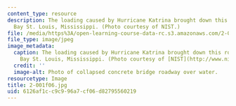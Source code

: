 ```yaml
---
content_type: resource
description: The loading caused by Hurricane Katrina brought down this roadway over
  Bay St. Louis, Mississippi. (Photo courtesy of NIST.)
file: /media/https%3A/open-learning-course-data-rc.s3.amazonaws.com/2-001-mechanics-materials-i-fall-2006/6126af1cc9c996a7cf06d82795560219_2-001f06.jpg
file_type: image/jpeg
image_metadata:
  caption: The loading caused by Hurricane Katrina brought down this roadway over
    Bay St. Louis, Mississippi. (Photo courtesy of [NIST](http://www.nist.gov/).)
  credit: ''
  image-alt: Photo of collapsed concrete bridge roadway over water.
resourcetype: Image
title: 2-001f06.jpg
uid: 6126af1c-c9c9-96a7-cf06-d82795560219
---
```

